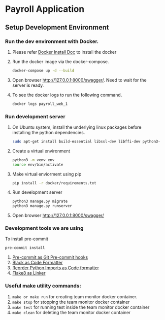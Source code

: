 # Payroll Application

## Setup Development Environment

### Run the dev environment with Docker.

1. Please refer [Docker Install Doc](https://docs.docker.com/install/) to install the docker

2. Run the docker image via the docker-compose.
   ```bash
   docker-compose up -d --build
   ```
3. Open browser <http://127.0.0.1:8000/swagger/>. Need to wait for the server is ready.
4. To see the docker logs to run the following command.
   ```bash
   docker logs payroll_web_1
   ```

### Run development server

1. On Ubuntu system, install the underlying linux packages before installing the python dependencies.
   ```bash
   sudo apt-get install build-essential libssl-dev libffi-dev python3-dev
   ```
2. Create a virtual environment

   ```bash
   python3 -m venv env
   source env/bin/activate
   ```

3. Make virtual enviorment using pip
   ```bash
   pip install -r docker/requirements.txt
   ```
4. Run development server
   ```bash
   python3 manage.py migrate
   python3 manage.py runserver
   ```
5. Open browser <http://127.0.0.1:8000/swagger/>

### Development tools we are using

To install pre-commit

```bash
pre-commit install
```

1. [Pre-commit as Git Pre-commit hooks](https://pre-commit.com/)
2. [Black as Code Formatter](https://github.com/psf/black)
3. [Reorder Python Imports as Code formatter](https://github.com/asottile/reorder_python_imports)
4. [Flake8 as Linker](https://github.com/PyCQA/flake8)

### Useful make utility commands:

1. `make or make run` for creating team monitor docker container.
2. `make stop` for stopping the team monitor docker container
3. `make test` for running test inside the team monitor docker container
4. `make clean` for deleting the team monitor docker container
